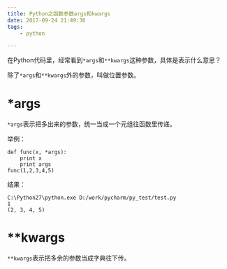 ```yaml
---
title: Python之函数参数args和kwargs
date: 2017-09-24 21:49:30
tags:
	- python

---
```




在Python代码里，经常看到`*args`和`**kwargs`这种参数，具体是表示什么意思？

除了`*args`和`**kwargs`外的参数，叫做位置参数。

# *args

`*args`表示把多出来的参数，统一当成一个元组往函数里传递。

举例：

```
def func(x, *args):
    print x
    print args
func(1,2,3,4,5)
```

结果：

```
C:\Python27\python.exe D:/work/pycharm/py_test/test.py
1
(2, 3, 4, 5)
```



# **kwargs

`**kwargs`表示把多余的参数当成字典往下传。

